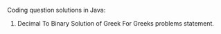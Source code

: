 Coding question solutions in Java:

1. Decimal To Binary
  Solution of Greek For Greeks problems statement.
